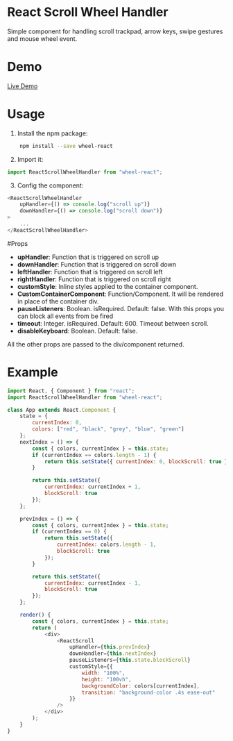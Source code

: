 # React Scroll Wheel Handler

<!-- [![npm version](https://badge.fury.io/js/wheel-react.svg)](http://badge.fury.io/js/wheel-react) -->

<!-- [![NPM](https://nodei.co/npm/wheel-react.png)](https://nodei.co/npm/wheel-react/) -->

Simple component for handling scroll trackpad, arrow keys, swipe gestures and mouse wheel event.

# Demo

[Live Demo](https://codepen.io/ettore-panini/pen/xaXEmKeditors=1011)

# Usage

1. Install the npm package:

```bash
    npm install --save wheel-react
```

2. Import it:

```javascript
import ReactScrollWheelHandler from "wheel-react";
```

3. Config the component:

```javascript
<ReactScrollWheelHandler
    upHandler={() => console.log("scroll up")}
    downHandler={() => console.log("scroll down")}
>
    ...
</ReactScrollWheelHandler>
```

#Props

-   **upHandler**: Function that is triggered on scroll up
-   **downHandler**: Function that is triggered on scroll down
-   **leftHandler**: Function that is triggered on scroll left
-   **rightHandler**: Function that is triggered on scroll right
-   **customStyle**: Inline styles applied to the container component.
-   **CustomContainerComponent**: Function/Component. It will be rendered in place of the container div.
-   **pauseListeners**: Boolean. isRequired. Default: false. With this props you can block all events from be fired
-   **timeout**: Integer. isRequired. Default: 600. Timeout between scroll.
-   **disableKeyboard**: Boolean. Default: false.

All the other props are passed to the div/component returned.

# Example

```javascript
import React, { Component } from "react";
import ReactScrollWheelHandler from "wheel-react";

class App extends React.Component {
    state = {
        currentIndex: 0,
        colors: ["red", "black", "grey", "blue", "green"]
    };
    nextIndex = () => {
        const { colors, currentIndex } = this.state;
        if (currentIndex == colors.length - 1) {
            return this.setState({ currentIndex: 0, blockScroll: true });
        }

        return this.setState({
            currentIndex: currentIndex + 1,
            blockScroll: true
        });
    };

    prevIndex = () => {
        const { colors, currentIndex } = this.state;
        if (currentIndex == 0) {
            return this.setState({
                currentIndex: colors.length - 1,
                blockScroll: true
            });
        }

        return this.setState({
            currentIndex: currentIndex - 1,
            blockScroll: true
        });
    };

    render() {
        const { colors, currentIndex } = this.state;
        return (
            <div>
                <ReactScroll
                    upHandler={this.prevIndex}
                    downHandler={this.nextIndex}
                    pauseListeners={this.state.blockScroll}
                    customStyle={{
                        width: "100%",
                        height: "100vh",
                        backgroundColor: colors[currentIndex],
                        transition: "background-color .4s ease-out"
                    }}
                />
            </div>
        );
    }
}
```
